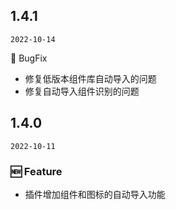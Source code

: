 ## 1.4.1

`2022-10-14`

🐛 BugFix

- 修复低版本组件库自动导入的问题
- 修复自动导入组件识别的问题


## 1.4.0

`2022-10-11`

### 🆕 Feature

- 插件增加组件和图标的自动导入功能
